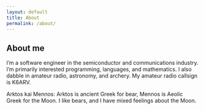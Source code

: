 ```yaml
---
layout: default
title: About
permalink: /about/
---
```


## About me

I’m a software engineer in the semiconductor and communications industry. I’m primarily interested programming, languages, and mathematics. I also dabble in amateur radio, astronomy, and archery. My amateur radio callsign is K6ARV.

Arktos kai Mennos: Arktos is ancient Greek for bear, Mennos is Aeolic Greek for the Moon. I like bears, and I have mixed feelings about the Moon. 
